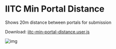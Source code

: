 # IITC Min Portal Distance
Shows 20m distance between portals for submission

Download: [iitc-min-portal-distance.user.js
](https://raw.githubusercontent.com/piczkaczu/iitc-min-portal-distance/master/iitc-min-portal-distance.user.js)

![img](https://raw.githubusercontent.com/piczkaczu/iitc-min-portal-distance/master/iitc-min-portal-distance.png)
